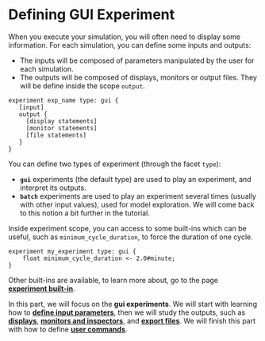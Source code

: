 [//]: # (startConcept|gui_experiments)
# Defining GUI Experiment

When you execute your simulation, you will often need to display some information. For each simulation, you can define some inputs and outputs:
* The inputs will be composed of parameters manipulated by the user for each simulation.
* The outputs will be composed of displays, monitors or output files. They will be define inside the scope `output`.

```
experiment exp_name type: gui {
   [input]
   output {
     [display statements]
     [monitor statements]
     [file statements]
   }
}
```

You can define two types of experiment (through the facet `type`):
* **`gui`** experiments (the default type) are used to play an experiment, and interpret its outputs.
* **`batch`** experiments are used to play an experiment several times (usually with other input values), used for model exploration. We will come back to this notion a bit further in the tutorial.

Inside experiment scope, you can access to some built-ins which can be useful, such as `minimum_cycle_duration`, to force the duration of one cycle.

```
experiment my_experiment type: gui {
	float minimum_cycle_duration <- 2.0#minute;
}
```

Other built-ins are available, to learn more about, go to the page **[experiment built-in](ExperimentBuiltIn)**.

[//]: # (endConcept|gui_experiments)
In this part, we will focus on the **gui experiments**. We will start with learning how to **[define input parameters](DefiningParameters)**, then we will study the outputs, such as **[displays](DefiningDisplaysGeneralities)**, **[monitors and inspectors](DefiningMonitorsAndInspectors)**, and **[export files](DefiningExportFiles)**. We will finish this part with how to define **[user commands](DefiningUserInteraction)**.